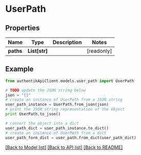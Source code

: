 # UserPath


## Properties
Name | Type | Description | Notes
------------ | ------------- | ------------- | -------------
**paths** | **List[str]** |  | [readonly] 

## Example

```python
from authentikApiClient.models.user_path import UserPath

# TODO update the JSON string below
json = "{}"
# create an instance of UserPath from a JSON string
user_path_instance = UserPath.from_json(json)
# print the JSON string representation of the object
print UserPath.to_json()

# convert the object into a dict
user_path_dict = user_path_instance.to_dict()
# create an instance of UserPath from a dict
user_path_form_dict = user_path.from_dict(user_path_dict)
```
[[Back to Model list]](../README.md#documentation-for-models) [[Back to API list]](../README.md#documentation-for-api-endpoints) [[Back to README]](../README.md)


